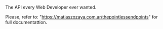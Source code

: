 The API every Web Developer ever wanted.

Please, refer to: "https://matiaszozaya.com.ar/thepointlessendpoints" for full documentattion.
